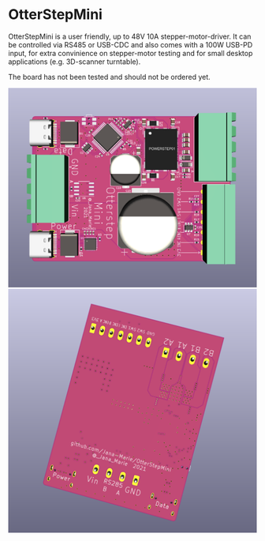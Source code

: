 # OtterStepMini

OtterStepMini is a user friendly, up to 48V 10A stepper-motor-driver. It can be controlled via RS485 or USB-CDC and also comes with a 100W USB-PD input, for extra convinience on stepper-motor testing and for small desktop applications (e.g. 3D-scanner turntable).

The board has not been tested and should not be ordered yet.

![](img/front.png)
![](img/back.png)
